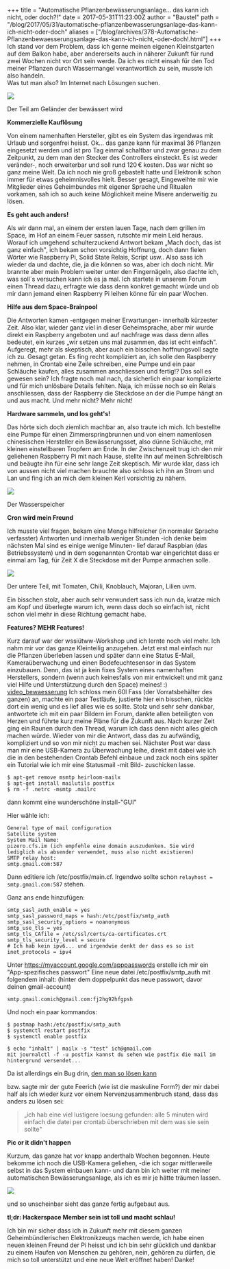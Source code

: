 +++
title = "Automatische Pflanzenbewässerungsanlage… das kann ich nicht, oder doch?!"
date = 2017-05-31T11:23:00Z
author = "Baustel"
path = "/blog/2017/05/31/automatische-pflanzenbewasserungsanlage-das-kann-ich-nicht-oder-doch"
aliases = ["/blog/archives/378-Automatische-Pflanzenbewaesserungsanlage-das-kann-ich-nicht,-oder-doch!.html"]
+++
Ich stand vor dem Problem, dass ich gerne meinen eigenen Kleinstgarten
auf dem Balkon habe, aber andererseits auch in näherer Zukunft für rund
zwei Wochen nicht vor Ort sein werde. Da ich es nicht einsah für den Tod
meiner Pflanzen durch Wassermangel verantwortlich zu sein, musste ich
also handeln.  
Was tut man also? Im Internet nach Lösungen suchen.

[![](/media/IMG_8202.serendipityThumb.jpg)](/media/IMG_8202.jpg)

Der Teil am Geländer der bewässert wird

**Kommerzielle Kauflösung**

Von einem namenhaften Hersteller, gibt es ein System das irgendwas mit
Urlaub und sorgenfrei heisst. Ok... das ganze kann für maximal 36
Pflanzen eingesetzt werden und ist pro Tag einmal schaltbar und zwar
genau zu dem Zeitpunkt, zu dem man den Stecker des Controllers
einsteckt. Es ist weder veränder-, noch erweiterbar und soll rund 120 €
kosten. Das war nicht so ganz meine Welt.
Da ich noch nie groß gebastelt hatte und Elektronik schon immer für
etwas geheimnisvolles hielt. Besser gesagt, Eingeweihte mir wie
Mitglieder eines Geheimbundes mit eigener Sprache und Ritualen vorkamen,
sah ich so auch keine Möglichkeit meine Misere anderweitig zu lösen.

**Es geht auch anders!**

Als wir dann mal, an einem der ersten lauen Tage, nach dem grillen im
Space, im Hof an einem Feuer sassen, rutschte mir mein Leid heraus.
Worauf ich umgehend schulterzuckend Antwort bekam „Mach doch, das ist
ganz einfach", ich bekam schon vorsichtig Hoffnung, doch dann fielen
Wörter wie Raspberry Pi, Solid State Relais, Script usw.. Also sass ich
wieder da und dachte, die, ja die können so was, aber ich doch nicht.
Mir brannte aber mein Problem weiter unter den Fingernägeln, also dachte
ich, was soll´s versuchen kann ich es ja mal. Ich startete in unserem
Forum einen Thread dazu, erfragte wie dass denn konkret gemacht würde
und ob mir dann jemand einen Raspberry Pi leihen könne für ein paar
Wochen.

**Hilfe aus dem Space-Brainpool**

Die Antworten kamen -entgegen meiner Erwartungen- innerhalb kürzester
Zeit. Also klar, wieder ganz viel in dieser Geheimsprache, aber mir
wurde direkt ein Raspberry angeboten und auf nachfrage was dass denn
alles bedeutet, ein kurzes „wir setzen uns mal zusammen, das ist echt
einfach". Aufgeregt, mehr als skeptisch, aber auch ein bisschen
hoffnungsvoll sagte ich zu.
Gesagt getan. Es fing recht kompliziert an, ich solle den Raspberry
nehmen, in Crontab eine Zeile schreiben, eine Pumpe und ein paar
Schläuche kaufen, alles zusammen anschliessen und fertig!? Das soll es
gewesen sein? Ich fragte noch mal nach, da sicherlich ein paar
komplizierte und für mich unlösbare Details fehlten. Naja, ich müsse
noch so ein Relais anschliessen, dass der Raspberry die Steckdose an der
die Pumpe hängt an und aus macht. Und mehr nicht? Mehr nicht!

**Hardware sammeln, und los geht\'s!**

Das hörte sich doch ziemlich machbar an, also traute ich mich. Ich
bestellte eine Pumpe für einen Zimmerspringbrunnen und von einem
namenlosen chinesischen Hersteller ein Bewässerungsset, also dünne
Schläuche, mit kleinen einstellbaren Tropfern am Ende. In der
Zwischenzeit trug ich den mir geliehenen Raspberry Pi mit nach Hause,
stellte ihn auf meinen Schreibtisch und beäugte ihn für eine sehr lange
Zeit skeptisch. Mir wurde klar, dass ich von aussen nicht viel machen
brauchte also schloss ich ihn an Strom und Lan und fing ich an mich dem
kleinen Kerl vorsichtig zu nähern.

[![](/media/IMG_8201.serendipityThumb.jpg)](/media/IMG_8201.jpg)

Der Wasserspeicher

**Cron wird mein Freund**

Ich musste viel fragen, bekam eine Menge hilfreicher (in normaler
Sprache verfasster) Antworten und innerhalb weniger Stunden -ich denke
beim nächsten Mal sind es einige wenige Minuten- lief darauf Raspbian
(das Betriebssystem) und in dem sogenannten Crontab war eingerichtet
dass er einmal am Tag, für Zeit X die Steckdose mit der Pumpe anmachen
solle.

[![](/media/IMG_8195.serendipityThumb.jpg)](/media/IMG_8195.jpg)

Der untere Teil, mit Tomaten, Chili, Knoblauch, Majoran, Lilien uvm.

Ein bisschen stolz, aber auch sehr verwundert sass ich nun da, kratze
mich am Kopf und überlegte warum ich, wenn dass doch so einfach ist,
nicht schon viel mehr in diese Richtung gemacht habe.

**Features? MEHR Features!**

Kurz darauf war der wssiütww-Workshop und ich lernte noch viel mehr. Ich
nahm mir vor das ganze Kleinteilig anzugehen. Jetzt erst mal einfach nur
die Pflanzen überleben lassen und später dann eine Status E-Mail,
Kameraüberwachung und einen Bodefeuchtesensor in das System einzubauen.
Denn, das ist ja kein fixes System eines namenhaften Herstellers,
sondern (wenn auch keinesfalls von mir entwickelt und mit ganz viel
Hilfe und Unterstützung durch den Space) meines! :)
[video_bewaesserung](/media/video_bewaesserung "video_bewaesserung")
Ich schloss mein 60l Fass (der Vorratsbehälter des ganzen) an, machte
ein paar Testläufe, justierte hier ein bisschen, rückte dort ein wenig
und es lief alles wie es sollte. Stolz und sehr sehr dankbar, antwortete
ich mit ein paar Bildern im Forum, dankte allen beteiligten von Herzen
und führte kurz meine Pläne für die Zukunft aus. Nach kurzer Zeit ging
ein Raunen durch den Thread, warum ich dass denn nicht alles gleich
machen würde. Wieder von mir die Antwort, dass das zu aufwändig,
kompliziert und so von mir nicht zu machen sei. Nächster Post war dass
man mir eine USB-Kamera zu Überwachung leihe, direkt mit dabei wie ich
die in den bestehenden Crontab Befehl einbaue und zack noch eins später
ein Tutorial wie ich mir eine Statusmail -mit Bild- zuschicken lasse.

```
$ apt-get remove msmtp heirloom-mailx
$ apt-get install mailutils postfix
$ rm -f .netrc -msmtp .mailrc
```

dann kommt eine wunderschöne install-"GUI"

Hier wähle ich:

```
General type of mail configuration
Satellite system
System Mail Name:
pizero.cfs.im (ich empfehle eine domain auszudenken. Sie wird
lediglich als absender verwendet, muss also nicht existieren)
SMTP relay host:
smtp.gmail.com:587
```

Dann editiere ich /etc/postfix/main.cf. Irgendwo sollte schon
`relayhost = smtp.gmail.com:587` stehen.

Ganz ans ende hinzufügen:

```
smtp_sasl_auth_enable = yes
smtp_sasl_password_maps = hash:/etc/postfix/smtp_auth
smtp_sasl_security_options = noanonymous
smtp_use_tls = yes
smtp_tls_CAfile = /etc/ssl/certs/ca-certificates.crt
smtp_tls_security_level = secure
# Ich hab kein ipv6... und irgendwie denkt der dass es so ist
inet_protocols = ipv4
```

Unter https://myaccount.google.com/apppasswords erstelle ich mir ein
"App-spezifisches passwort"
Eine neue datei /etc/postfix/smtp_auth mit folgendem inhalt: (hinter
dem doppelpunkt das neue passwort, davor deinen gmail-account)

```
smtp.gmail.comich@gmail.com:fj2hg92hfgpsh
```

Und noch ein paar kommandos:

```
$ postmap hash:/etc/postfix/smtp_auth
$ systemctl restart postfix
$ systemctl enable postfix

$ echo "inhalt" | mailx -s "test" ich@gmail.com
mit journalctl -f -u postfix kannst du sehen wie postfix die mail im
hintergrund versendet...
```

Da ist allerdings ein Bug drin, [den man so lösen
kann](https://bugs.launchpad.net/ubuntu/+source/postfix/+bug/1519331)

bzw. sagte mir der gute Feerich (wie ist die maskuline Form?) der mir
dabei half als ich wieder kurz vor einem Nervenzusammenbruch stand, dass
das anders zu lösen sei:

> „ich hab eine viel lustigere loesung gefunden: alle 5 minuten wird
> einfach die datei per crontab überschrieben mit dem was sie sein
> sollte"

**Pic or it didn\'t happen**

Kurzum, das ganze hat vor knapp anderthalb Wochen begonnen. Heute
bekomme ich noch die USB-Kamera geliehen, -die ich sogar mittlerweile
selbst in das System einbauen kann- und dann bin ich weiter mit meiner
automatischen Bewässerungsanlage, als ich es mir je hätte träumen
lassen.

[![](/media/IMG_8203.serendipityThumb.jpg)](/media/IMG_8203.jpg)

und so unscheinbar sieht das ganze fertig aufgebaut aus.

**tl;dr: Hackerspace Member sein ist toll und macht schlau!**

Ich bin mir sicher dass ich in Zukunft mehr mit diesem ganzen
Geheimbündlerischen Elektronikzeugs machen werde, ich habe einen neuen
kleinen Freund der Pi heisst und ich bin sehr glücklich und dankbar zu
einem Haufen von Menschen zu gehören, nein, gehören zu dürfen, die mich
so toll unterstützt und eine neue Welt eröffnet haben! Danke!
